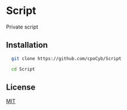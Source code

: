 # Script
Private  script

## Installation

```bash
  git clone https://github.com/cpoCyb/Script
```

```bash
  cd Script
```


## License
[MIT](https://choosealicense.com/licenses/mit/)
